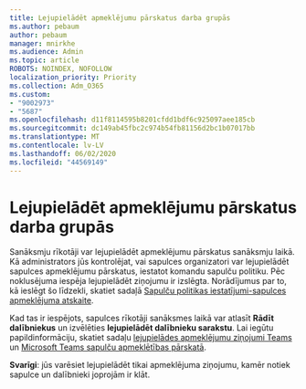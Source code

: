 ```yaml
---
title: Lejupielādēt apmeklējumu pārskatus darba grupās
ms.author: pebaum
author: pebaum
manager: mnirkhe
ms.audience: Admin
ms.topic: article
ROBOTS: NOINDEX, NOFOLLOW
localization_priority: Priority
ms.collection: Adm_O365
ms.custom:
- "9002973"
- "5687"
ms.openlocfilehash: d11f8114595b8201cfdd1bdf6c925097aee185cb
ms.sourcegitcommit: dc149ab45fbc2c974b54fb81156d2bc1b07017bb
ms.translationtype: MT
ms.contentlocale: lv-LV
ms.lasthandoff: 06/02/2020
ms.locfileid: "44569149"
---
```

# <a name="download-attendance-reports-in-teams"></a>Lejupielādēt apmeklējumu pārskatus darba grupās

Sanāksmju rīkotāji var lejupielādēt apmeklējumu pārskatus sanāksmju laikā. Kā administrators jūs kontrolējat, vai sapulces organizatori var lejupielādēt sapulces apmeklējumu pārskatus, iestatot komandu sapulču politiku. Pēc noklusējuma iespēja lejupielādēt ziņojumu ir izslēgta. Norādījumus par to, kā ieslēgt šo līdzekli, skatiet sadaļā [Sapulču politikas iestatījumi-sapulces apmeklējuma atskaite](https://docs.microsoft.com/microsoftteams/meeting-policies-in-teams#meeting-policy-settings---meeting-attendance-report).

Kad tas ir iespējots, sapulces rīkotāji sanāksmes laikā var atlasīt **Rādīt dalībniekus** un izvēlēties **lejupielādēt dalībnieku sarakstu**. Lai iegūtu papildinformāciju, skatiet sadaļu [lejupielādes apmeklējumu ziņojumi Teams](https://support.office.com/article/download-attendance-reports-in-teams-ae7cf170-530c-47d3-84c1-3aedac74d310) un [Microsoft Teams sapulču apmeklētības pārskatā](https://docs.microsoft.com/microsoftteams/teams-analytics-and-reports/meeting-attendance-report).

**Svarīgi**: jūs varēsiet lejupielādēt tikai apmeklējuma ziņojumu, kamēr notiek sapulce un dalībnieki joprojām ir klāt.